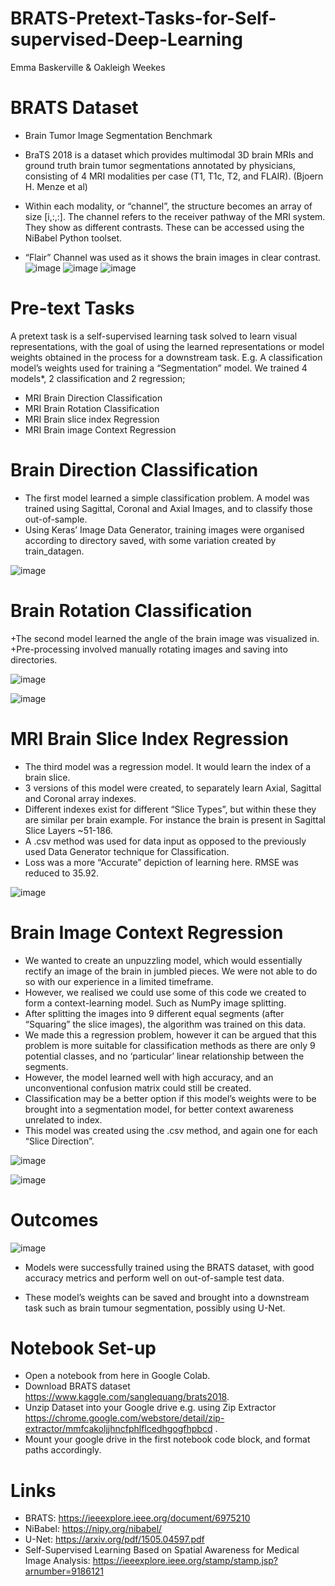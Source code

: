 # BRATS-Pretext-Tasks-for-Self-supervised-Deep-Learning
Emma Baskerville & Oakleigh Weekes

# BRATS Dataset
+ Brain Tumor Image Segmentation Benchmark

+ BraTS 2018 is a dataset which provides multimodal 3D brain MRIs and ground truth brain tumor segmentations annotated by physicians, consisting of 4 MRI modalities per case (T1, T1c, T2, and FLAIR). (Bjoern H. Menze et al)

+ Within each modality, or “channel”, the structure becomes an array of size [i,:,:]. The channel refers to the receiver pathway of the MRI system. They show as different contrasts. These can be accessed using the NiBabel Python toolset.

* “Flair” Channel was used as it shows the brain images in clear contrast.
![image](https://user-images.githubusercontent.com/57076065/132038365-18ca18eb-b4f3-4c43-822d-660e44f35574.png)
![image](https://user-images.githubusercontent.com/57076065/132038371-8b32c821-9804-4a9d-bb79-4f18de1b663c.png)
![image](https://user-images.githubusercontent.com/57076065/132038387-010f212b-5e14-4c4c-bf2a-85e725492434.png)

# Pre-text Tasks
A pretext task is a self-supervised learning task solved to learn visual representations, with the goal of using the learned representations or model weights obtained in the process for a downstream task. E.g. A classification model’s weights used for training a “Segmentation” model.
We trained 4 models*, 2 classification and 2 regression;
+ MRI Brain Direction Classification
+ MRI Brain Rotation Classification
+ MRI Brain slice index Regression
+ MRI Brain image Context Regression

# Brain Direction Classification

+ The first model learned a simple classification problem. A model was trained using Sagittal, Coronal and Axial Images, and to classify those out-of-sample.
+ Using Keras’ Image Data Generator, training images were organised according to directory saved, with some variation created by train_datagen.

![image](https://user-images.githubusercontent.com/57076065/132038584-4e6c7c86-a10e-49da-a27f-c862128ba25a.png)

# Brain Rotation Classification

+The second model learned the angle of the brain image was visualized in.
+Pre-processing involved manually rotating images and saving into directories.

![image](https://user-images.githubusercontent.com/57076065/132038699-3cc12cb5-c032-427a-b17a-468af6ef28cc.png)

![image](https://user-images.githubusercontent.com/57076065/132038767-d90ee457-f697-4c17-a03c-37a0832e6d34.png)

# MRI Brain Slice Index Regression

+ The third model was a regression model. It would learn the index of a brain slice.
+ 3 versions of this model were created, to separately learn Axial, Sagittal and Coronal array indexes.
+ Different indexes exist for different “Slice Types”, but within these they are similar per brain example. For instance the brain is present in Sagittal Slice Layers ~51-186.
+ A .csv method was used for data input as opposed to the previously used Data Generator technique for Classification.
+ Loss was a more “Accurate” depiction of learning here. RMSE was reduced to 35.92.

![image](https://user-images.githubusercontent.com/57076065/132038942-3a6d7c7e-fa6a-47e2-b5b6-077278b44d26.png)

# Brain Image Context Regression

+ We wanted to create an unpuzzling model, which would essentially rectify an image of the brain in jumbled pieces. We were not able to do so with our experience in a limited timeframe.
+ However, we realised we could use some of this code we created to form a context-learning model. Such as NumPy image splitting.
+ After splitting the images into 9 different equal segments (after “Squaring” the slice images), the algorithm was trained on this data.
+ We made this a regression problem, however it can be argued that this problem is more suitable for classification methods as there are only 9 potential classes, and no ‘particular’ linear relationship between the segments.
+ However, the model learned well with high accuracy, and an unconventional confusion matrix could still be created.
+ Classification may be a better option if this model’s weights were to be brought into a segmentation model, for better context awareness unrelated to index.
+ This model was created using the .csv method, and again one for each “Slice Direction”.

![image](https://user-images.githubusercontent.com/57076065/132039060-c28d923e-8ed2-4d3d-b127-7fa6cfa735e3.png)

![image](https://user-images.githubusercontent.com/57076065/132039081-80133ccc-7878-4ee5-8688-3c54330a75d1.png)

# Outcomes
![image](https://user-images.githubusercontent.com/57076065/132039173-ec0221d5-28df-4588-b265-c76ee18c04d1.png)

+ Models were successfully trained using the BRATS dataset, with good accuracy metrics and perform well on out-of-sample test data.

+ These model’s weights can be saved and brought into a downstream task such as brain tumour segmentation, possibly using U-Net.

# Notebook Set-up

+ Open a notebook from here in Google Colab.
+ Download BRATS dataset https://www.kaggle.com/sanglequang/brats2018.
+ Unzip Dataset into your Google drive e.g. using Zip Extractor https://chrome.google.com/webstore/detail/zip-extractor/mmfcakoljjhncfphlflcedhgogfhpbcd .
+ Mount your google drive in the first notebook code block, and format paths accordingly.

# Links

+ BRATS: https://ieeexplore.ieee.org/document/6975210
+ NiBabel: https://nipy.org/nibabel/
+ U-Net: https://arxiv.org/pdf/1505.04597.pdf
+ Self-Supervised Learning Based on Spatial Awareness for Medical Image Analysis:
https://ieeexplore.ieee.org/stamp/stamp.jsp?arnumber=9186121
